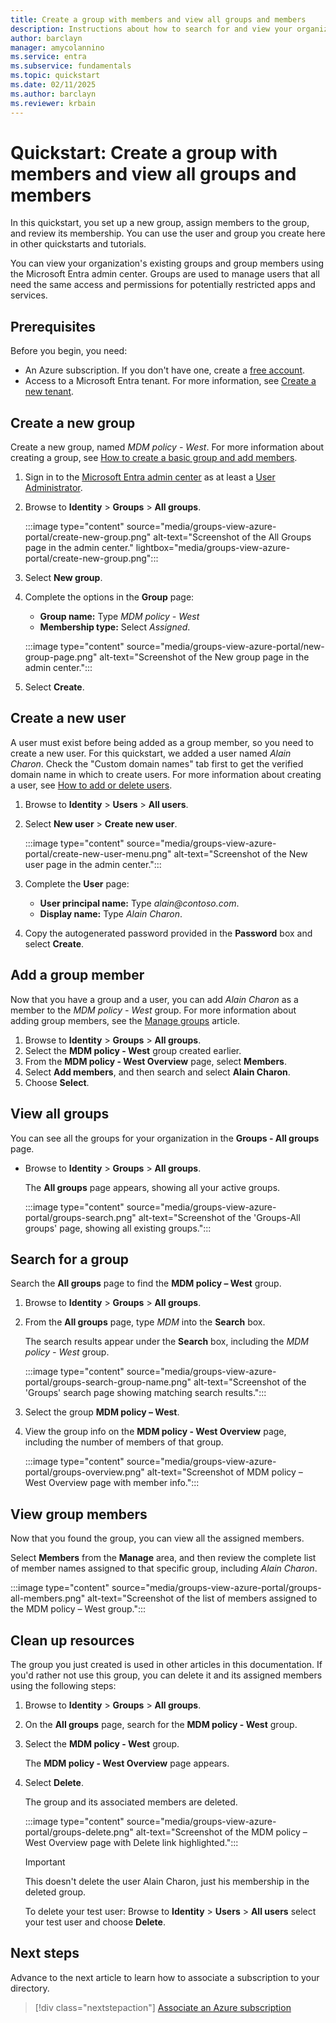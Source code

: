 ```yaml
---
title: Create a group with members and view all groups and members
description: Instructions about how to search for and view your organization's groups and their assigned members.
author: barclayn
manager: amycolannino
ms.service: entra
ms.subservice: fundamentals
ms.topic: quickstart
ms.date: 02/11/2025
ms.author: barclayn
ms.reviewer: krbain
---
```


# Quickstart: Create a group with members and view all groups and members

In this quickstart, you set up a new group, assign members to the group, and review its membership. You can use the user and group you create here in other quickstarts and tutorials.

You can view your organization's existing groups and group members using the Microsoft Entra admin center. Groups are used to manage users that all need the same access and permissions for potentially restricted apps and services.

## Prerequisites

Before you begin, you need:

- An Azure subscription. If you don't have one, create a [free account](https://azure.microsoft.com/free/).
- Access to a Microsoft Entra tenant. For more information, see [Create a new tenant](./create-new-tenant.md).

## Create a new group

Create a new group, named *MDM policy - West*. For more information about creating a group, see [How to create a basic group and add members](./how-to-manage-groups.yml).


1. Sign in to the [Microsoft Entra admin center](https://entra.microsoft.com) as at least a [User Administrator](~/identity/role-based-access-control/permissions-reference.md#user-administrator).
1. Browse to **Identity** > **Groups** > **All groups**.

   :::image type="content" source="media/groups-view-azure-portal/create-new-group.png" alt-text="Screenshot of the All Groups page in the admin center." lightbox="media/groups-view-azure-portal/create-new-group.png":::

1. Select **New group**.
1. Complete the options in the **Group** page:
   - **Group name:** Type *MDM policy - West*
   - **Membership type:** Select *Assigned*.

   :::image type="content" source="media/groups-view-azure-portal/new-group-page.png" alt-text="Screenshot of the New group page in the admin center.":::

1. Select **Create**.

## Create a new user

A user must exist before being added as a group member, so you need to create a new user. For this quickstart, we added a user named *Alain Charon*. Check the "Custom domain names" tab first to get the verified domain name in which to create users. For more information about creating a user, see [How to add or delete users](./add-users.md).

1. Browse to **Identity** > **Users** > **All users**.
1. Select **New user** > **Create new user**.

   :::image type="content" source="media/groups-view-azure-portal/create-new-user-menu.png" alt-text="Screenshot of the New user page in the admin center.":::

1. Complete the **User** page:

   - **User principal name:** Type *alain\@contoso.com*.
   - **Display name:** Type *Alain Charon*.

1. Copy the autogenerated password provided in the **Password** box and select **Create**.

## Add a group member

Now that you have a group and a user, you can add *Alain Charon* as a member to the *MDM policy - West* group. For more information about adding group members, see the [Manage groups](how-to-manage-groups.yml) article.

1. Browse to **Identity** > **Groups** > **All groups**.
1. Select the **MDM policy - West** group created earlier.
1. From the **MDM policy - West Overview** page, select **Members**.
1. Select **Add members**, and then search and select **Alain Charon**.
1. Choose **Select**.

## View all groups

You can see all the groups for your organization in the **Groups - All groups** page.

- Browse to **Identity** > **Groups** > **All groups**.

    The **All groups** page appears, showing all your active groups.

    :::image type="content" source="media/groups-view-azure-portal/groups-search.png" alt-text="Screenshot of the 'Groups-All groups' page, showing all existing groups.":::

## Search for a group

Search the **All groups** page to find the **MDM policy – West** group.

1. Browse to **Identity** > **Groups** > **All groups**.
1. From the **All groups** page, type *MDM* into the **Search** box.

    The search results appear under the **Search** box, including the *MDM policy - West* group.

   :::image type="content" source="media/groups-view-azure-portal/groups-search-group-name.png" alt-text="Screenshot of the 'Groups' search page showing matching search results.":::

1. Select the group **MDM policy – West**.
1. View the group info on the **MDM policy - West Overview** page, including the number of members of that group.

   :::image type="content" source="media/groups-view-azure-portal/groups-overview.png" alt-text="Screenshot of MDM policy – West Overview page with member info.":::

## View group members

Now that you found the group, you can view all the assigned members.

Select **Members** from the **Manage** area, and then review the complete list of member names assigned to that specific group, including *Alain Charon*.

:::image type="content" source="media/groups-view-azure-portal/groups-all-members.png" alt-text="Screenshot of the list of members assigned to the MDM policy – West group.":::

## Clean up resources

The group you just created is used in other articles in this documentation. If you'd rather not use this group, you can delete it and its assigned members using the following steps:

1. Browse to **Identity** > **Groups** > **All groups**.
1. On the **All groups** page, search for the **MDM policy - West** group.
1. Select the **MDM policy - West** group.

   The **MDM policy - West Overview** page appears.

1. Select **Delete**.

   The group and its associated members are deleted.

   :::image type="content" source="media/groups-view-azure-portal/groups-delete.png" alt-text="Screenshot of the MDM policy – West Overview page with Delete link highlighted.":::

   > [!IMPORTANT]
   > This doesn't delete the user Alain Charon, just his membership in the deleted group.
   >
   > To delete your test user: Browse to **Identity** > **Users** > **All users** select your test user and choose **Delete**.

## Next steps

Advance to the next article to learn how to associate a subscription to your directory.

> [!div class="nextstepaction"]
> [Associate an Azure subscription](./how-subscriptions-associated-directory.yml)
